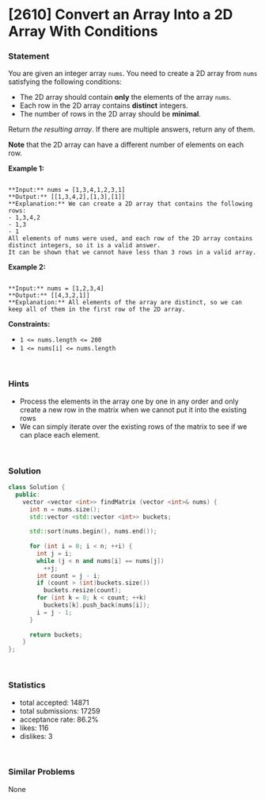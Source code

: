 # [2610] Convert an Array Into a 2D Array With Conditions



### Statement

You are given an integer array `nums`. You need to create a 2D array from `nums` satisfying the following conditions:

* The 2D array should contain **only** the elements of the array `nums`.
* Each row in the 2D array contains **distinct** integers.
* The number of rows in the 2D array should be **minimal**.



Return *the resulting array*. If there are multiple answers, return any of them.

**Note** that the 2D array can have a different number of elements on each row.


**Example 1:**

```

**Input:** nums = [1,3,4,1,2,3,1]
**Output:** [[1,3,4,2],[1,3],[1]]
**Explanation:** We can create a 2D array that contains the following rows:
- 1,3,4,2
- 1,3
- 1
All elements of nums were used, and each row of the 2D array contains distinct integers, so it is a valid answer.
It can be shown that we cannot have less than 3 rows in a valid array.
```

**Example 2:**

```

**Input:** nums = [1,2,3,4]
**Output:** [[4,3,2,1]]
**Explanation:** All elements of the array are distinct, so we can keep all of them in the first row of the 2D array.

```

**Constraints:**
* `1 <= nums.length <= 200`
* `1 <= nums[i] <= nums.length`


<br />

### Hints

- Process the elements in the array one by one in any order and only create a new row in the matrix when we cannot put it into the existing rows
- We can simply iterate over the existing rows of the matrix to see if we can place each element.

<br />

### Solution

```cpp
class Solution {
  public:
    vector <vector <int>> findMatrix (vector <int>& nums) {
      int n = nums.size();
      std::vector <std::vector <int>> buckets;
      
      std::sort(nums.begin(), nums.end());
      
      for (int i = 0; i < n; ++i) {
        int j = i;
        while (j < n and nums[i] == nums[j])
          ++j;
        int count = j - i;
        if (count > (int)buckets.size())
          buckets.resize(count);
        for (int k = 0; k < count; ++k)
          buckets[k].push_back(nums[i]);
        i = j - 1;
      }
      
      return buckets;
    }
};
```

<br />

### Statistics

- total accepted: 14871
- total submissions: 17259
- acceptance rate: 86.2%
- likes: 116
- dislikes: 3

<br />

### Similar Problems

None
